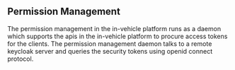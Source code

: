 ## Permission Management

The permission management in the in-vehicle platform runs as a daemon which supports the apis in the in-vehicle platform to procure access tokens for the clients.
The permission management daemon talks to a remote keycloak server and queries the security tokens using openid connect protocol.





